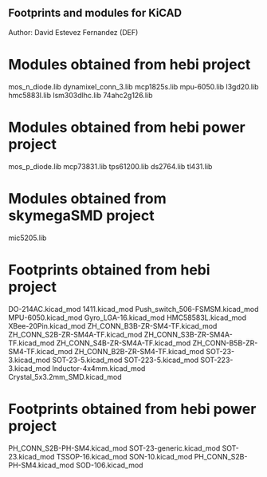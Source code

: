Footprints and modules for KiCAD
--------------------------------------------------------------------------------

Author: David Estevez Fernandez (DEF)

# Modules obtained from hebi project #
mos_n_diode.lib
dynamixel_conn_3.lib
mcp1825s.lib
mpu-6050.lib
l3gd20.lib
hmc5883l.lib
lsm303dlhc.lib
74ahc2g126.lib

# Modules obtained from hebi power project #
mos_p_diode.lib
mcp73831.lib
tps61200.lib
ds2764.lib
tl431.lib

# Modules obtained from skymegaSMD project #
mic5205.lib

# Footprints obtained from hebi project #
DO-214AC.kicad_mod
1411.kicad_mod
Push_switch_506-FSMSM.kicad_mod
MPU-6050.kicad_mod
Gyro_LGA-16.kicad_mod
HMC58583L.kicad_mod
XBee-20Pin.kicad_mod
ZH_CONN_B3B-ZR-SM4-TF.kicad_mod
ZH_CONN_S2B-ZR-SM4A-TF.kicad_mod
ZH_CONN_S3B-ZR-SM4A-TF.kicad_mod
ZH_CONN_S4B-ZR-SM4A-TF.kicad_mod
ZH_CONN-B5B-ZR-SM4-TF.kicad_mod
ZH_CONN_B2B-ZR-SM4-TF.kicad_mod
SOT-23-3.kicad_mod
SOT-23-5.kicad_mod
SOT-223-5.kicad_mod
SOT-223-3.kicad_mod
Inductor-4x4mm.kicad_mod
Crystal_5x3.2mm_SMD.kicad_mod

# Footprints obtained from hebi power project #
PH_CONN_S2B-PH-SM4.kicad_mod
SOT-23-generic.kicad_mod
SOT-23.kicad_mod
TSSOP-16.kicad_mod
SON-10.kicad_mod
PH_CONN_S2B-PH-SM4.kicad_mod
SOD-106.kicad_mod
